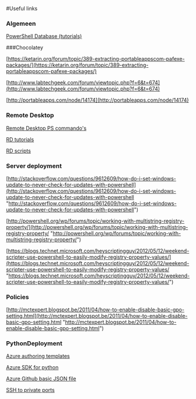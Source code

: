 #Useful links

### Algemeen

[PowerShell Database (tutorials)](http://ss64.com/)


###Chocolatey

[https://ketarin.org/forum/topic/389-extracting-portableappscom-pafexe-packages/](https://ketarin.org/forum/topic/389-extracting-portableappscom-pafexe-packages/)

[http://www.labtechgeek.com/forum/viewtopic.php?f=6&t=674](http://www.labtechgeek.com/forum/viewtopic.php?f=6&t=674)

[http://portableapps.com/node/14174](http://portableapps.com/node/14174)

### Remote Desktop

[Remote Desktop PS commando's](https://technet.microsoft.com/en-us/library/jj215451)

[RD tutorials](http://social.technet.microsoft.com/wiki/contents/articles/12835.using-powershell-to-install-configure-and-maintain-rds-in-windows-server-2012.aspx)

[RD scripts](http://ryanmangansitblog.com/2013/07/07/rds-session-depolyment-powershell-script-for-rds-2012/)

### Server deployment 

[http://stackoverflow.com/questions/9612609/how-do-i-set-windows-update-to-never-check-for-updates-with-powershell](http://stackoverflow.com/questions/9612609/how-do-i-set-windows-update-to-never-check-for-updates-with-powershell "http://stackoverflow.com/questions/9612609/how-do-i-set-windows-update-to-never-check-for-updates-with-powershell")

[http://powershell.org/wp/forums/topic/working-with-multistring-registry-property/](http://powershell.org/wp/forums/topic/working-with-multistring-registry-property/ "http://powershell.org/wp/forums/topic/working-with-multistring-registry-property/")

[https://blogs.technet.microsoft.com/heyscriptingguy/2012/05/12/weekend-scripter-use-powershell-to-easily-modify-registry-property-values/](https://blogs.technet.microsoft.com/heyscriptingguy/2012/05/12/weekend-scripter-use-powershell-to-easily-modify-registry-property-values/ "https://blogs.technet.microsoft.com/heyscriptingguy/2012/05/12/weekend-scripter-use-powershell-to-easily-modify-registry-property-values/")

### Policies
[http://mctexpert.blogspot.be/2011/04/how-to-enable-disable-basic-gpo-setting.html](http://mctexpert.blogspot.be/2011/04/how-to-enable-disable-basic-gpo-setting.html "http://mctexpert.blogspot.be/2011/04/how-to-enable-disable-basic-gpo-setting.html")

### PythonDeployment

[Azure authoring templates](https://azure.microsoft.com/en-us/documentation/articles/resource-group-authoring-templates/)

[Azure SDK for python](https://azure-sdk-for-python.readthedocs.org/en/latest/index.html)

[Azure Github basic JSON file](https://github.com/Azure/azure-quickstart-templates/blob/master/201-specialized-vm-in-existing-vnet/azuredeploy.json)

[SSH to private ports](http://unix.stackexchange.com/questions/87432/ssh-to-private-ip)
